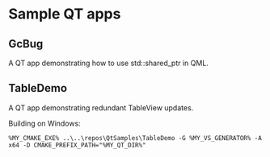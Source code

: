 # Sample QT apps

## GcBug

A QT app demonstrating how to use std::shared_ptr in QML.

## TableDemo

A QT app demonstrating redundant TableView updates.

Building on Windows:

    %MY_CMAKE_EXE% ..\..\repos\QtSamples\TableDemo -G %MY_VS_GENERATOR% -A x64 -D CMAKE_PREFIX_PATH="%MY_QT_DIR%"
